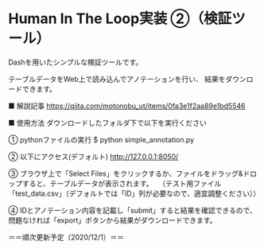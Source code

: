 # Human In The Loop実装 ②（検証ツール）

Dashを用いたシンプルな検証ツールです。

テーブルデータをWeb上で読み込んでアノテーションを行い、
結果をダウンロードできます。

■ 解説記事
https://qiita.com/motonobu_ut/items/0fa3e1f2aa89e1bd5546

■ 使用方法
ダウンロードしたフォルダ下で以下を実行ください

① pythonファイルの実行
$ python simple_annotation.py

② 以下にアクセス(デフォルト)
http://127.0.0.1:8050/

③ ブラウザ上で「Select Files」をクリックするか、ファイルをドラッグ&ドロップすると、テーブルデータが表示されます。
　（テスト用ファイル「test_data.csv」（デフォルトでは「ID」列が必要なので、適宜調整ください））

④ IDとアノテーション内容を記載し「submit」すると結果を確認できるので、問題なければ「export」ボタンから結果がダウンロードできます。

＝＝順次更新予定（2020/12/1）＝＝
